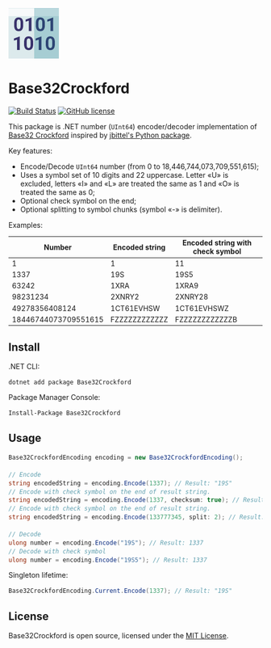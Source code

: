 ![Base32Crockford](assets/logo/logo_100x100.png)

# Base32Crockford

[![Build Status](https://dev.azure.com/askalione/OpenSource/_apis/build/status/Base32Crockford)](https://dev.azure.com/askalione/OpenSource/_build?definitionId=2)
[![GitHub license](https://img.shields.io/github/license/askalione/base32-crockford-net)](https://github.com/askalione/base32-crockford-net/blob/master/LICENSE)

This package is .NET number (`UInt64`) encoder/decoder implementation of [Base32 Crockford](https://www.crockford.com/base32.html) inspired by [jbittel's Python package](https://github.com/jbittel/base32-crockford). 

Key features:

* Encode/Decode `UInt64` number (from 0 to 18,446,744,073,709,551,615);
* Uses a symbol set of 10 digits and 22 uppercase. Letter «U» is excluded, letters «I» and «L» are treated the same as 1 and «O» is treated the same as 0;
* Optional check symbol on the end;
* Optional splitting to symbol chunks (symbol «-» is delimiter).

Examples:

| Number | Encoded string | Encoded string with check symbol |
| --- | --- | --- |
| 1 | 1 | 11 |
| 1337 | 19S | 19S5 |
| 63242 | 1XRA | 1XRA9 |
| 98231234 | 2XNRY2 | 2XNRY28 |
| 49278356408124 | 1CT61EVHSW | 1CT61EVHSWZ |
| 18446744073709551615 | FZZZZZZZZZZZZ | FZZZZZZZZZZZZB |

## Install

.NET CLI:
```
dotnet add package Base32Crockford
```

Package Manager Console:
```
Install-Package Base32Crockford
```

## Usage

```cs
Base32CrockfordEncoding encoding = new Base32CrockfordEncoding();

// Encode
string encodedString = encoding.Encode(1337); // Result: "19S"
// Encode with check symbol on the end of result string.
string encodedString = encoding.Encode(1337, checksum: true); // Result: "19S5"
// Encode with check symbol on the end of result string.
string encodedString = encoding.Encode(133777345, split: 2); // Result: "3ZJ-HY1"

// Decode
ulong number = encoding.Encode("19S"); // Result: 1337
// Decode with check symbol
ulong number = encoding.Encode("19S5"); // Result: 1337
```

Singleton lifetime:

```cs
Base32CrockfordEncoding.Current.Encode(1337); // Result: "19S"
```


## License

Base32Crockford is open source, licensed under the [MIT License](https://github.com/askalione/base32-crockford-net/blob/master/LICENSE).